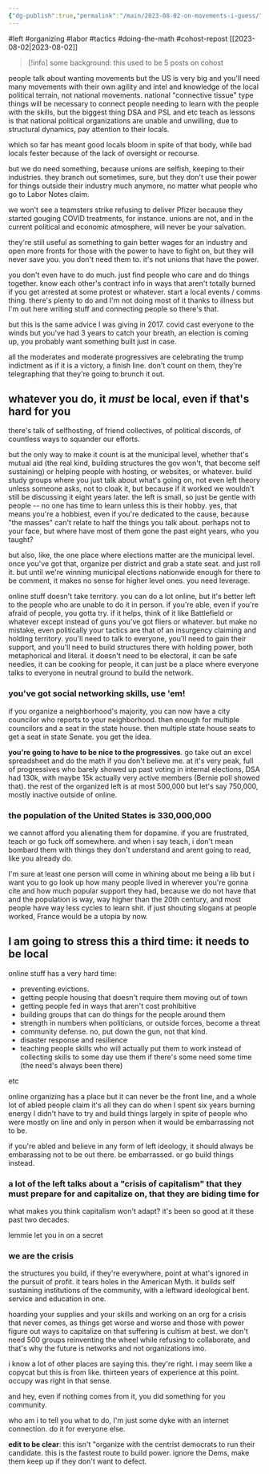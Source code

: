 ```yaml
---
{"dg-publish":true,"permalink":"/main/2023-08-02-on-movements-i-guess/","noteIcon":""}
---
```



#left #organizing #labor #tactics #doing-the-math #cohost-repost
[[2023-08-02\|2023-08-02]]

>[!info] some background: this used to be 5 posts on cohost

people talk about wanting movements but the US is very big and you'll need many movements with their own agility and intel and knowledge of the local political terrain, not national movements. national "connective tissue" type things will be necessary to connect people needing to learn with the people with the skills, but the biggest thing DSA and PSL and etc teach as lessons is that national political organizations are unable and unwilling, due to structural dynamics, pay attention to their locals.

which so far has meant good locals bloom in spite of that body, while bad locals fester because of the lack of oversight or recourse.

but we do need something, because unions are selfish, keeping to their industries. they branch out sometimes, sure, but they don't use their power for things outside their industry much anymore, no matter what people who go to Labor Notes claim.

we won't see a teamsters strike refusing to deliver Pfizer because they started gouging COVID treatments, for instance. unions are not, and in the current political and economic atmosphere, will never be your salvation.

they're still useful as something to gain better wages for an industry and open more fronts for those with the power to have to fight on, but they will never save you. you don't need them to. it's not unions that have the power.

you don't even have to do much. just find people who care and do things together. know each other's contract info in ways that aren't totally burned if you get arrested at some protest or whatever. start a local events / comms thing. there's plenty to do and I'm not doing most of it thanks to illness but I'm out here writing stuff and connecting people so there's that.

but this is the same advice I was giving in 2017. covid cast everyone to the winds but you've had 3 years to catch your breath, an election is coming up, you probably want something built just in case.

all the moderates and moderate progressives are celebrating the trump indictment as if it is a victory, a finish line. don't count on them, they're telegraphing that they're going to brunch it out.

## whatever you do, it *must* be local, even if that's hard for you

there's talk of selfhosting, of friend collectives, of political discords, of countless ways to squander our efforts.

but the only way to make it count is at the municipal level, whether that's mutual aid (the real kind, building structures the gov won't, that become self sustaining) or helping people with hosting, or websites, or whatever. build study groups where you just talk about what's going on, not even left theory unless someone asks, not to cloak it, but because if it worked we wouldn't still be discussing it eight years later. the left is small, so just be gentle with people -- no one has time to learn unless this is their hobby. yes, that means you're a hobbiest, even if you're dedicated to the cause, because "the masses" can't relate to half the things you talk about. perhaps not to your face, but where have most of them gone the past eight years, who you taught?

but also, like, the one place where elections matter are the municipal level. once you've got that, organize per district and grab a state seat. and just roll it. but until we're winning municipal elections nationwide enough for there to be comment, it makes no sense for higher level ones. you need leverage.

online stuff doesn't take territory. you can do a lot online, but it's better left to the people who are unable to do it in person. if you're able, even if you're afraid of people, you gotta try. if it helps, think of it like Battlefield or whatever except instead of guns you've got fliers or whatever. but make no mistake, even politically your tactics are that of an insurgency claiming and holding territory. you'll need to talk to everyone, you'll need to gain their support, and you'll need to build structures there with holding power, both metaphorical and literal. it doesn't need to be electoral, it can be safe needles, it can be cooking for people, it can just be a place where everyone talks to everyone in neutral ground to build the network.

### you've got social networking skills, use 'em!

if you organize a neighborhood's majority, you can now have a city councilor who reports to your neighborhood. then enough for multiple councilors and a seat in the state house. then multiple state house seats to get a seat in state Senate. you get the idea.

**you're going to have to be nice to the progressives**. go take out an excel spreadsheet and do the math if you don't believe me. at it's very peak, full of progressives who barely showed up past voting in internal elections, DSA had 130k, with maybe 15k actually very active members (Bernie poll showed that). the rest of the organized left is at most 500,000 but let's say 750,000, mostly inactive outside of online.

### the population of the United States is 330,000,000

we cannot afford you alienating them for dopamine. if you are frustrated, teach or go fuck off somewhere. and when i say teach, i don't mean bombard them with things they don't understand and arent going to read, like you already do.

I'm sure at least one person will come in whining about me being a lib but i want you to go look up how many people lived in wherever you're gonna cite and how much popular support they had, because we do not have that and the population is way, way higher than the 20th century, and most people have way less cycles to learn shit. if just shouting slogans at people worked, France would be a utopia by now.

## I am going to stress this a third time: it needs to be local


online stuff has a very hard time:

- preventing evictions.
- getting people housing that doesn't require them moving out of town
- getting people fed in ways that aren't cost prohibitive
- building groups that can do things for the people around them
- strength in numbers when politicians, or outside forces, become a threat
- community defense. no, put down the gun, not that kind.
- disaster response and resilience
- teaching people skills who will actually put them to work instead of collecting skills to some day use them if there's some need some time (the need's always been there)

etc

online organizing has a place but it can never be the front line, and a whole lot of abled people claim it's all they can do when I spent six years burning energy I didn't have to try and build things largely in spite of people who were mostly on line and only in person when it would be embarrassing not to be.

if you're abled and believe in any form of left ideology, it should always be embarassing not to be out there. be embarrassed. or go build things instead.

### a lot of the left talks about a "crisis of capitalism" that they must prepare for and capitalize on, that they are biding time for

what makes you think capitalism won't adapt? it's been so good at it these past two decades.

lemmie let you in on a secret

### we are the crisis

the structures you build, if they're everywhere, point at what's ignored in the pursuit of profit. it tears holes in the American Myth. it builds self sustaining institutions of the community, with a leftward ideological bent. service and education in one.

hoarding your supplies and your skills and working on an org for a crisis that never comes, as things get worse and worse and those with power figure out ways to capitalize on that suffering is cultism at best. we don't need 500 groups reinventing the wheel while refusing to collaborate, and that's why the future is networks and not organizations imo.

i know a lot of other places are saying this. they're right. i may seem like a copycat but this is from like. thirteen years of experience at this point. occupy was right in that sense.

and hey, even if nothing comes from it, you did something for you community.

who am i to tell you what to do, I'm just some dyke with an internet connection. do it for everyone else.

**edit to be clear**: this isn't "organize with the centrist democrats to run their candidate. this is the fastest route to build power. ignore the Dems, make them keep up if they don't want to defect.
